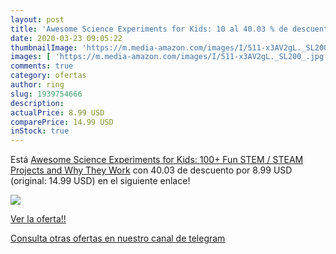 ```yaml
---
layout: post
title: 'Awesome Science Experiments for Kids: 10 al 40.03 % de descuento'
date: 2020-03-23 09:05:22
thumbnailImage: 'https://m.media-amazon.com/images/I/511-x3AV2gL._SL200_.jpg'
images: [ 'https://m.media-amazon.com/images/I/511-x3AV2gL._SL200_.jpg' ]
comments: true
category: ofertas
author: ring
slug: 1939754666
description:
actualPrice: 8.99 USD
comparePrice: 14.99 USD
inStock: true
---
```


Está [Awesome Science Experiments for Kids: 100+ Fun STEM / STEAM Projects and Why They Work](https://www.amazon.com/dp/1939754666/?tag=redken08-20) con 40.03 de descuento por 8.99 USD (original: 14.99 USD) en el siguiente enlace!

[![](https://m.media-amazon.com/images/I/511-x3AV2gL._SL200_.jpg)](https://www.amazon.com/dp/1939754666/?tag=redken08-20)

[Ver la oferta!!](https://www.amazon.com/dp/1939754666/?tag=redken08-20)

[Consulta otras ofertas en nuestro canal de telegram](https://t.me/s/ofertas25)
